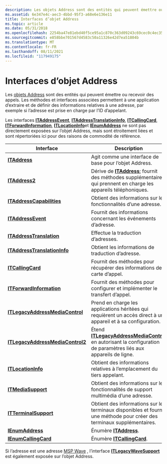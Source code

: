 ```yaml
---
description: Les objets Address sont des entités qui peuvent émettre ou recevoir des appels. Les méthodes et interfaces associées permettent à une application d’extraire et de définir des informations relatives à une adresse, par exemple si l’adresse est prise en charge par l’ID d’appelant.
ms.assetid: 6e347e4c-aec3-4bbd-95f3-a68e6e136e11
title: Interfaces d’objet Address
ms.topic: article
ms.date: 05/31/2018
ms.openlocfilehash: 2254ba47e81ebd40f5ce95a1c870c363d09243c69cec0c4ec358cf3ee5604de7
ms.sourcegitcommit: e858bbe701567d4583c50a11326e42d7ea51804b
ms.translationtype: MT
ms.contentlocale: fr-FR
ms.lasthandoff: 08/11/2021
ms.locfileid: "117949175"
---
```

# <a name="address-object-interfaces"></a>Interfaces d’objet Address

Les [objets Address](address-object.md) sont des entités qui peuvent émettre ou recevoir des appels. Les méthodes et interfaces associées permettent à une application d’extraire et de définir des informations relatives à une adresse, par exemple si l’adresse est prise en charge par l’ID d’appelant.

Les interfaces [**ITAddressEvent**](/windows/desktop/api/tapi3if/nn-tapi3if-itaddressevent), [**ITAddressTranslationInfo**](/windows/desktop/api/tapi3if/nn-tapi3if-itaddresstranslationinfo), [**ITCallingCard**](/windows/desktop/api/tapi3if/nn-tapi3if-itcallingcard), [**ITForwardInformation**](/windows/desktop/api/tapi3if/nn-tapi3if-itforwardinformation), [**ITLocationInfo**](/windows/desktop/api/tapi3if/nn-tapi3if-itlocationinfo)et [**IEnumAddress**](/windows/desktop/api/tapi3if/nn-tapi3if-ienumaddress) ne sont pas directement exposées sur l’objet Address, mais sont étroitement liées et sont répertoriées ici pour des raisons de commodité de référence.



| Interface                                                            | Description                                                                                                                                     |
|----------------------------------------------------------------------|-------------------------------------------------------------------------------------------------------------------------------------------------|
| [**ITAddress**](/windows/desktop/api/tapi3if/nn-tapi3if-itaddress)                                       | Agit comme une interface de base pour l’objet Address.                                                                                                  |
| [**ITAddress2**](/windows/desktop/api/tapi3if/nn-tapi3if-itaddress2)                                     | Dérive de [**ITAddress**](/windows/desktop/api/tapi3if/nn-tapi3if-itaddress); fournit des méthodes supplémentaires qui prennent en charge les appareils téléphoniques.                                            |
| [**ITAddressCapabilities**](/windows/desktop/api/tapi3if/nn-tapi3if-itaddresscapabilities)               | Obtient des informations sur les fonctionnalités d’une adresse.                                                                                          |
| [**ITAddressEvent**](/windows/desktop/api/tapi3if/nn-tapi3if-itaddressevent)                             | Fournit des informations concernant les événements d’adresse.                                                                                                 |
| [**ITAddressTranslation**](/windows/desktop/api/tapi3if/nn-tapi3if-itaddresstranslation)                 | Effectue la traduction d’adresses.                                                                                                                   |
| [**ITAddressTranslationInfo**](/windows/desktop/api/tapi3if/nn-tapi3if-itaddresstranslationinfo)         | Obtient les informations de traduction d’adresse.                                                                                                           |
| [**ITCallingCard**](/windows/desktop/api/tapi3if/nn-tapi3if-itcallingcard)                               | Fournit des méthodes pour récupérer des informations de carte d’appel.                                                                                          |
| [**ITForwardInformation**](/windows/desktop/api/tapi3if/nn-tapi3if-itforwardinformation)                 | Fournit des méthodes pour configurer et implémenter le transfert d’appel.                                                                               |
| [**ITLegacyAddressMediaControl**](/windows/desktop/api/tapi3if/nn-tapi3if-itlegacyaddressmediacontrol)   | Prend en charge les applications héritées qui requièrent un accès direct à un appareil et à sa configuration.                                                      |
| [**ITLegacyAddressMediaControl2**](/windows/desktop/api/Tapi3if/nn-tapi3if-itlegacyaddressmediacontrol2) | Étend [**ITLegacyAddressMediaControl**](/windows/desktop/api/tapi3if/nn-tapi3if-itlegacyaddressmediacontrol) en autorisant la configuration de paramètres liés aux appareils de ligne. |
| [**ITLocationInfo**](/windows/desktop/api/tapi3if/nn-tapi3if-itlocationinfo)                             | Obtient des informations relatives à l’emplacement du tiers appelant.                                                                                  |
| [**ITMediaSupport**](/windows/desktop/api/tapi3if/nn-tapi3if-itmediasupport)                             | Obtient des informations sur les fonctionnalités de support multimédia d’une adresse.                                                                            |
| [**ITTerminalSupport**](/windows/win32/api/tapi3if/nn-tapi3if-itterminalsupport)                       | Obtient des informations sur les terminaux disponibles et fournit une méthode pour créer des terminaux supplémentaires.                                                   |
| [**IEnumAddress**](/windows/desktop/api/tapi3if/nn-tapi3if-ienumaddress)                                 | Énumère [**ITAddress**](/windows/desktop/api/tapi3if/nn-tapi3if-itaddress).                                                                                                      |
| [**IEnumCallingCard**](/windows/desktop/api/tapi3if/nn-tapi3if-ienumcallingcard)                         | Énumère [**ITCallingCard**](/windows/desktop/api/tapi3if/nn-tapi3if-itcallingcard).                                                                                              |



 

Si l’adresse est une adresse [MSP Wave](wave-msp.md) , l’interface [**ITLegacyWaveSupport**](/windows/desktop/api/tapi3if/nn-tapi3if-itlegacywavesupport) est également exposée sur l’objet Address.

 

 
